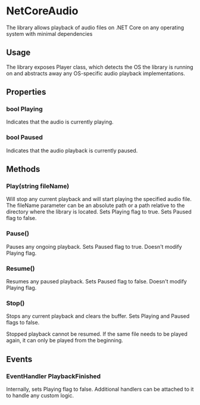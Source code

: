 # NetCoreAudio

The library allows playback of audio files on .NET Core on any operating system with minimal dependencies

## Usage

The library exposes Player class, which detects the OS the library is running on and abstracts away any OS-specific audio playback implementations.

## Properties

### bool Playing

Indicates that the audio is currently playing.

### bool Paused

Indicates that the audio playback is currently paused.

## Methods

### Play(string fileName)

Will stop any current playback and will start playing the specified audio file. The fileName parameter can be an absolute path or a path relative to the directory where the library is located. Sets Playing flag to true. Sets Paused flag to false.

### Pause()

Pauses any ongoing playback. Sets Paused flag to true. Doesn't modify Playing flag.

### Resume()

Resumes any paused playback. Sets Paused flag to false. Doesn't modify Playing flag.

### Stop()

Stops any current playback and clears the buffer. Sets Playing and Paused flags to false.

Stopped playback cannot be resumed. If the same file needs to be played again, it can only be played from the beginning.

## Events

### EventHandler PlaybackFinished

Internally, sets Playing flag to false. Additional handlers can be attached to it to handle any custom logic.
